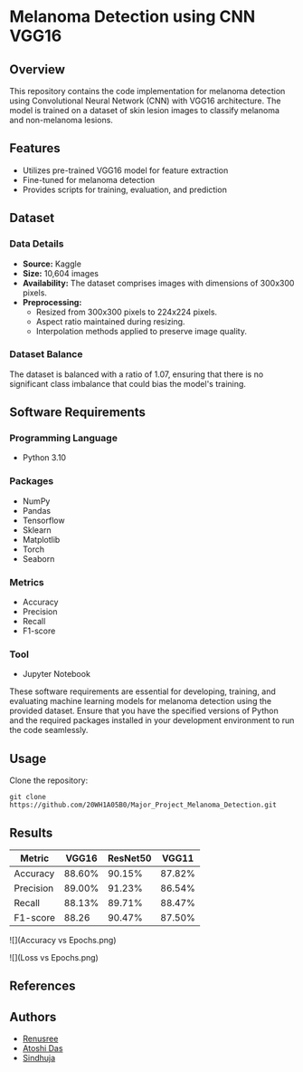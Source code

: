 # Melanoma Detection using CNN VGG16

## Overview
This repository contains the code implementation for melanoma detection using Convolutional Neural Network (CNN) with VGG16 architecture. The model is trained on a dataset of skin lesion images to classify melanoma and non-melanoma lesions.

## Features
- Utilizes pre-trained VGG16 model for feature extraction
- Fine-tuned for melanoma detection
- Provides scripts for training, evaluation, and prediction

## Dataset
### Data Details
- **Source:** Kaggle
- **Size:** 10,604 images
- **Availability:** The dataset comprises images with dimensions of 300x300 pixels.
- **Preprocessing:** 
  - Resized from 300x300 pixels to 224x224 pixels.
  - Aspect ratio maintained during resizing.
  - Interpolation methods applied to preserve image quality.

### Dataset Balance
The dataset is balanced with a ratio of 1.07, ensuring that there is no significant class imbalance that could bias the model's training.


## Software Requirements

### Programming Language
- Python 3.10

### Packages
- NumPy
- Pandas
- Tensorflow
- Sklearn
- Matplotlib
- Torch
- Seaborn

### Metrics
- Accuracy
- Precision
- Recall
- F1-score

### Tool
- Jupyter Notebook

These software requirements are essential for developing, training, and evaluating machine learning models for melanoma detection using the provided dataset. Ensure that you have the specified versions of Python and the required packages installed in your development environment to run the code seamlessly.

## Usage
Clone the repository:
   ```
   git clone https://github.com/20WH1A05B0/Major_Project_Melanoma_Detection.git
   ```

## Results

| Metric | VGG16 | ResNet50 | VGG11 |
|---|---|---|---|
| Accuracy | 88.60% | 90.15% | 87.82% |
| Precision | 89.00% | 91.23% | 86.54% |
| Recall | 88.13% | 89.71% | 88.47% |
| F1-score | 88.26 | 90.47% | 87.50% |

![](Accuracy vs Epochs.png)

![](Loss vs Epochs.png)


## References


## Authors
- [Renusree](https://github.com/20WH1A05B0)
- [Atoshi Das](https://github.com/Atoshi-Das)
- [Sindhuja]()

